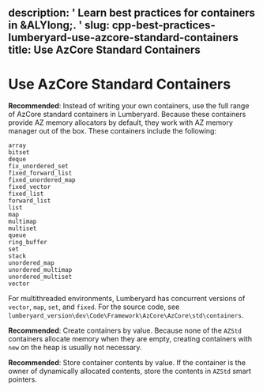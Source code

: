 description: ' Learn best practices for containers in &ALYlong;. '
slug: cpp-best-practices-lumberyard-use-azcore-standard-containers
title: Use AzCore Standard Containers
---
# Use AzCore Standard Containers<a name="cpp-best-practices-lumberyard-use-azcore-standard-containers"></a>

**Recommended**: Instead of writing your own containers, use the full range of AzCore standard containers in Lumberyard\. Because these containers provide AZ memory allocators by default, they work with AZ memory manager out of the box\. These containers include the following:

```
array
bitset
deque
fix_unordered_set
fixed_forward_list
fixed_unordered_map
fixed_vector
fixed_list
forward_list
list
map
multimap
multiset
queue
ring_buffer
set
stack
unordered_map
unordered_multimap
unordered_multiset
vector
```

For multithreaded environments, Lumberyard has concurrent versions of `vector`, `map`, `set`, and `fixed`\. For the source code, see `lumberyard_version\dev\Code\Framework\AzCore\AzCore\std\containers`\.

**Recommended**: Create containers by value\. Because none of the `AZStd` containers allocate memory when they are empty, creating containers with `new` on the heap is usually not necessary\.

**Recommended**: Store container contents by value\. If the container is the owner of dynamically allocated contents, store the contents in `AZStd` smart pointers\.